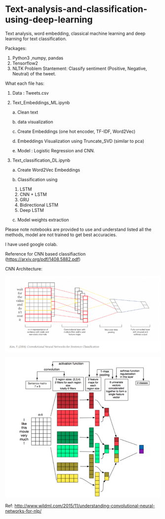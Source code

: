 # Text-analysis-and-classification-using-deep-learning
Text analysis, word embedding, classical machine learning and deep learning for text classification. 

Packages:
1. Python3 ,numpy, pandas 
2. Tensorflow2 
3. NLTK 
Problem Stantement:
Classify sentiment (Positive, Negative, Neutral) of the tweet.

What each file has:
1. Data : Tweets.csv
2. Text_Embeddings_ML.ipynb

   a. Clean text
   
   b. data visualization
   
   c. Create Embeddings (one hot encoder, TF-IDF, Word2Vec)
   
   d. Embeddings Visualization using Truncate_SVD (similar to pca)
   
   e. Model : Logistic Regression and CNN.
   
3. Text_classification_DL.ipynb
   
   a. Create Word2Vec Embeddings
   
   b. Classification using 
      1. LSTM
      2. CNN + LSTM
      3. GRU
      4. Bidirectional LSTM
      5. Deep LSTM
   
   c. Model weights extraction
   
Please note notebooks are provided to use and understand listed all the methods, model are not trained to get best accuracies.

I have used google colab.

Reference for CNN based classifiaction (https://arxiv.org/pdf/1408.5882.pdf)

CNN Architecture: 

![CNN_Architecture](https://github.com/sunilpankaj/Text-analysis-and-classification-using-deep-learning/blob/master/CNN_text_classification.png)

![CNN Explaination](https://github.com/sunilpankaj/Text-analysis-and-classification-using-deep-learning/blob/master/CNN_Explaination.png)

Ref: http://www.wildml.com/2015/11/understanding-convolutional-neural-networks-for-nlp/

